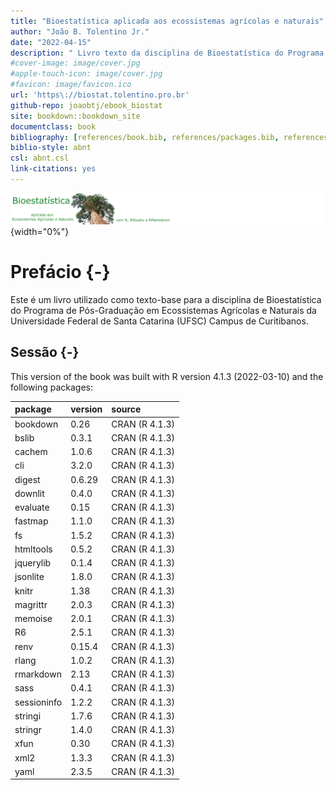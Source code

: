 ```yaml
--- 
title: "Bioestatística aplicada aos ecossistemas agrícolas e naturais"
author: "João B. Tolentino Jr."
date: "2022-04-15"
description: " Livro texto da disciplina de Bioestatística do Programa de Pós-graduação em Ecossistemas Agrícolas e Naturais."
#cover-image: image/cover.jpg
#apple-touch-icon: image/cover.jpg
#favicon: image/favicon.ico
url: 'https\://biostat.tolentino.pro.br'
github-repo: joaobtj/ebook_biostat
site: bookdown::bookdown_site
documentclass: book
bibliography: [references/book.bib, references/packages.bib, references/article.bib]
biblio-style: abnt
csl: abnt.csl
link-citations: yes
---
```


![](image/biostat.png){width="0%"}


# Prefácio {-}

Este é um livro utilizado como texto-base para a disciplina de Bioestatística do Programa de Pós-Graduação em Ecossistemas Agrícolas e Naturais da Universidade Federal de Santa Catarina (UFSC) Campus de Curitibanos. 

## Sessão {-}


This version of the book was built with R version 4.1.3 (2022-03-10) and the following packages:


|package     |version |source         |
|:-----------|:-------|:--------------|
|bookdown    |0.26    |CRAN (R 4.1.3) |
|bslib       |0.3.1   |CRAN (R 4.1.3) |
|cachem      |1.0.6   |CRAN (R 4.1.3) |
|cli         |3.2.0   |CRAN (R 4.1.3) |
|digest      |0.6.29  |CRAN (R 4.1.3) |
|downlit     |0.4.0   |CRAN (R 4.1.3) |
|evaluate    |0.15    |CRAN (R 4.1.3) |
|fastmap     |1.1.0   |CRAN (R 4.1.3) |
|fs          |1.5.2   |CRAN (R 4.1.3) |
|htmltools   |0.5.2   |CRAN (R 4.1.3) |
|jquerylib   |0.1.4   |CRAN (R 4.1.3) |
|jsonlite    |1.8.0   |CRAN (R 4.1.3) |
|knitr       |1.38    |CRAN (R 4.1.3) |
|magrittr    |2.0.3   |CRAN (R 4.1.3) |
|memoise     |2.0.1   |CRAN (R 4.1.3) |
|R6          |2.5.1   |CRAN (R 4.1.3) |
|renv        |0.15.4  |CRAN (R 4.1.3) |
|rlang       |1.0.2   |CRAN (R 4.1.3) |
|rmarkdown   |2.13    |CRAN (R 4.1.3) |
|sass        |0.4.1   |CRAN (R 4.1.3) |
|sessioninfo |1.2.2   |CRAN (R 4.1.3) |
|stringi     |1.7.6   |CRAN (R 4.1.3) |
|stringr     |1.4.0   |CRAN (R 4.1.3) |
|xfun        |0.30    |CRAN (R 4.1.3) |
|xml2        |1.3.3   |CRAN (R 4.1.3) |
|yaml        |2.3.5   |CRAN (R 4.1.3) |

 



